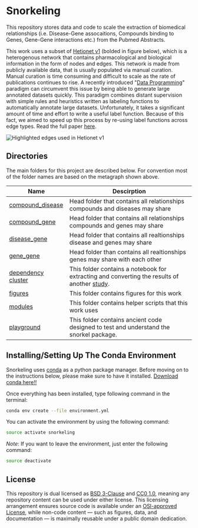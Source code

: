 # Snorkeling

This repository stores data and code to scale the extraction of biomedical relationships (i.e. Disease-Gene assocaitions, Compounds binding to Genes, Gene-Gene interactions etc.) from the Pubmed Abstracts.

This work uses a subset of [Hetionet v1](https://doi.org/cdfk) (bolded in figure below), which is a heterogenous network that contains pharmacological and biological information in the form of nodes and edges.
This network is made from publicly available data, that is usually populated via manual curation.
Manual curation is time consuming and difficult to scale as the rate of publications continues to rise.
A recently introduced "[Data Programming](https://arxiv.org/abs/1605.07723v3)" paradigm can circumvent this issue by being able to generate large annotated datasets quickly.
This paradigm combines distant supervision with simple rules and heuristics written as labeling functions to automatically annotate large datasets.
Unfortunately, it takes a significant amount of time and effort to write a useful label function.
Because of this fact, we aimed to speed up this process by re-using label functions across edge types.
Read the full paper [here](https://greenelab.github.io/text_mined_hetnet_manuscript/).

![Highlighted edges used in Hetionet v1](https://raw.githubusercontent.com/greenelab/text_mined_hetnet_manuscript/3a040e78114208417d2b1784ae558fb323eabe01/content/images/figures/hetionet/metagraph_highlighted_edges.png "Metagraph of Hetionet v1")

## Directories

The main folders for this project are described below. For convention most of the folder names are based on the metagraph shown above. 

| Name | Descirption |
| ---- | ---- | 
| [compound_disease](https://github.com/greenelab/snorkeling/tree/master/compound_disease) | Head folder that contains all relationships compounds and diseases may share |
| [compound_gene](https://github.com/greenelab/snorkeling/tree/master/compound_gene) | Head folder that contains all relationships compounds and genes may share | 
| [disease_gene](https://github.com/greenelab/snorkeling/tree/master/disease_gene) | Head folder that contains all realtionships disease and genes may share |
| [gene_gene](https://github.com/greenelab/snorkeling/tree/master/gene_gene) | Head folder than contains all realtionships genes may share with each other |
| [dependency cluster](https://github.com/greenelab/snorkeling/tree/master/dependency_cluster) | This folder contains a notebook for extracting and converting the results of another [study](https://zenodo.org/record/1495808#.XUmlR_wpBrk).
| [figures](https://github.com/greenelab/snorkeling/tree/master/figures) | This folder contains figures for this work |
| [modules](https://github.com/greenelab/snorkeling/tree/master/modules/utils) | This folder contains helper scripts that this work uses |
| [playground](https://github.com/greenelab/snorkeling/tree/master/playground) | This folder contains ancient code designed to test and understand the snorkel package. |

## Installing/Setting Up The Conda Environment

Snorkeling uses [conda](http://conda.pydata.org/docs/intro.html) as a python package manager. Before moving on to the instructions below, please make sure to have it installed. [Download conda here!!](https://www.continuum.io/downloads)
  
Once everything has been installed, type following command in the terminal: 

```bash
conda env create --file environment.yml
``` 

You can activate the environment by using the following command: 

```bash
source activate snorkeling
```  

_Note_: If you want to leave the environment, just enter the following command:

```bash
source deactivate 
```

## License

This repository is dual licensed as [BSD 3-Clause](LICENSE-BSD.md) and [CC0 1.0](LICENSE-CC0.md), meaning any repository content can be used under either license. This licensing arrangement ensures source code is available under an [OSI-approved License](https://opensource.org/licenses/alphabetical), while non-code content — such as figures, data, and documentation — is maximally reusable under a public domain dedication.
